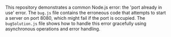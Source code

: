 This repository demonstrates a common Node.js error: the 'port already in use' error. The `bug.js` file contains the erroneous code that attempts to start a server on port 8080, which might fail if the port is occupied. The `bugSolution.js` file shows how to handle this error gracefully using asynchronous operations and error handling.
